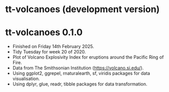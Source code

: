 # tt-volcanoes (development version)

# tt-volcanoes 0.1.0

* Finished on Friday 14th February 2025.
* Tidy Tuesday for week 20 of 2020.
* Plot of Volcano Explosivity Index for eruptions around the Pacific Ring of Fire.
* Data from The Smithsonian Institution (https://volcano.si.edu/).
* Using ggplot2, ggrepel, rnaturalearth, sf, viridis packages for data visualisation.
* Using dplyr, glue, readr, tibble packages for data transformation.
